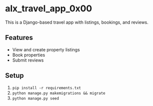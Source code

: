 # alx_travel_app_0x00

This is a Django-based travel app with listings, bookings, and reviews.

## Features

- View and create property listings
- Book properties
- Submit reviews

## Setup

1. `pip install -r requirements.txt`
2. `python manage.py makemigrations && migrate`
3. `python manage.py seed`

